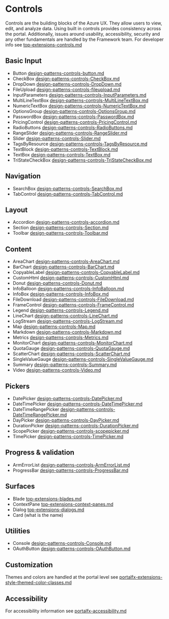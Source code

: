 ﻿# Controls
Controls are the building blocks of the Azure UX. They allow users to view, edit, and analyze data. Using built in controls provides consistency across the portal.  Additionally, issues around usability, accessibility, security and any other fundamentals are handled by the Framework team.  For developer info see [top-extensions-controls.md](top-extensions-controls.md) 


## Basic Input

* Button [design-patterns-controls-button.md](design-patterns-controls-button.md)
* CheckBox [design-patterns-controls-CheckBox.md](design-patterns-controls-CheckBox.md)
* DropDown [design-patterns-controls-DropDown.md](design-patterns-controls-DropDown.md)
* FileUpload [design-patterns-controls-fileupload.md](design-patterns-controls-fileupload.md)
* InputParameters [design-patterns-controls-InputParameters.md](design-patterns-controls-InputParameters.md)
* MultiLineTextBox [design-patterns-controls-MultiLineTextBox.md](design-patterns-controls-MultiLineTextBox.md)
* NumericTextBox [design-patterns-controls-NumericTextBox.md](design-patterns-controls-NumericTextBox.md)
* OptionsGroup [design-patterns-controls-OptionsGroup.md](design-patterns-controls-OptionsGroup.md)
* PasswordBox [design-patterns-controls-PasswordBox.md](design-patterns-controls-PasswordBox.md)
* PricingControl [design-patterns-controls-PricingControl.md](design-patterns-controls-PricingControl.md)
* RadioButtons [design-patterns-controls-RadioButtons.md](design-patterns-controls-RadioButtons.md)
* RangeSlider [design-patterns-controls-RangeSlider.md](design-patterns-controls-RangeSlider.md)
* Slider [design-patterns-controls-Slider.md](design-patterns-controls-Slider.md)
* TagsByResource [design-patterns-controls-TagsByResource.md](design-patterns-controls-TagsByResource.md)
* TextBlock [design-patterns-controls-TextBlock.md](design-patterns-controls-TextBlock.md)
* TextBox [design-patterns-controls-TextBox.md](design-patterns-controls-TextBox.md)
* TriStateCheckBox [design-patterns-controls-TriStateCheckBox.md](design-patterns-controls-TriStateCheckBox.md)

## Navigation
* SearchBox [design-patterns-controls-SearchBox.md](design-patterns-controls-SearchBox.md)
* TabControl [design-patterns-controls-TabControl.md](design-patterns-controls-TabControl.md)

## Layout
* Accordion [design-patterns-controls-accordion.md](design-patterns-controls-accordion.md)
* Section [design-patterns-controls-Section.md](design-patterns-controls-Section.md)
* Toolbar [design-patterns-controls-Toolbar.md](design-patterns-controls-Toolbar.md)

## Content
* AreaChart [design-patterns-controls-AreaChart.md](design-patterns-controls-AreaChart.md)
* BarChart [design-patterns-controls-BarChart.md](design-patterns-controls-BarChart.md)
* CopyableLabel [design-patterns-controls-CopyableLabel.md](design-patterns-controls-CopyableLabel.md)
* CustomHtml [design-patterns-controls-CustomHtml.md](design-patterns-controls-CustomHtml.md)
* Donut [design-patterns-controls-Donut.md](design-patterns-controls-Donut.md)
* InfoBalloon [design-patterns-controls-InfoBalloon.md](design-patterns-controls-InfoBalloon.md)
* InfoBox [design-patterns-controls-InfoBox.md](design-patterns-controls-InfoBox.md)
* FileDownload [design-patterns-controls-FileDownload.md](design-patterns-controls-FileDownload.md)
* FrameControl [design-patterns-controls-FrameControl.md](design-patterns-controls-FrameControl.md)
* Legend [design-patterns-controls-Legend.md](design-patterns-controls-Legend.md)
* LineChart [design-patterns-controls-LineChart.md](design-patterns-controls-LineChart.md)
* LogStream [design-patterns-controls-LogStream.md](design-patterns-controls-LogStream.md)
* Map [design-patterns-controls-Map.md](design-patterns-controls-Map.md)
* Markdown [design-patterns-controls-Markdown.md](design-patterns-controls-Markdown.md)
* Metrics [design-patterns-controls-Metrics.md](design-patterns-controls-Metrics.md)
* MonitorChart [design-patterns-controls-MonitorChart.md](design-patterns-controls-MonitorChart.md)
* QuotaGauge [design-patterns-controls-QuotaGauge.md](design-patterns-controls-QuotaGauge.md)
* ScatterChart [design-patterns-controls-ScatterChart.md](design-patterns-controls-ScatterChart.md)
* SingleValueGauge [design-patterns-controls-SingleValueGauge.md](design-patterns-controls-SingleValueGauge.md)
* Summary [design-patterns-controls-Summary.md](design-patterns-controls-Summary.md)
* Video [design-patterns-controls-Video.md](design-patterns-controls-Video.md)

## Pickers
* DatePicker [design-patterns-controls-DatePicker.md](design-patterns-controls-DatePicker.md)
* DateTimePicker [design-patterns-controls-DateTimePicker.md](design-patterns-controls-DateTimePicker.md)
* DateTimeRangePicker [design-patterns-controls-DateTimeRangePicker.md](design-patterns-controls-DateTimeRangePicker.md)
* DayPicker [design-patterns-controls-DayPicker.md](design-patterns-controls-DayPicker.md)
* DurationPicker [design-patterns-controls-DurationPicker.md](design-patterns-controls-DurationPicker.md)
* ScopePicker [design-patterns-controls-scopepicker.md](design-patterns-controls-scopepicker.md)
* TimePicker [design-patterns-controls-TimePicker.md](design-patterns-controls-TimePicker.md)

## Progress & validation
* ArmErrorList [design-patterns-controls-ArmErrorList.md](design-patterns-controls-ArmErrorList.md)
* ProgressBar [design-patterns-controls-ProgressBar.md](design-patterns-controls-ProgressBar.md)

## Surfaces
* Blade [top-extensions-blades.md](top-extensions-blades.md)
* ContextPane [top-extensions-context-panes.md](top-extensions-context-panes.md)
* Dialog [top-extensions-dialogs.md](top-extensions-dialogs.md)
* Card (what is the name) []()

## Utilities
* Console [design-patterns-controls-Console.md](design-patterns-controls-Console.md)
* OAuthButton [design-patterns-controls-OAuthButton.md](design-patterns-controls-OAuthButton.md)

## Customization
Themes and colors are handled at the portal level see [portalfx-extensions-style-themed-color-classes.md](portalfx-extensions-style-themed-color-classes.md)

## Accessibility
For accessibility information see [portalfx-accessibility.md](portalfx-accessibility.md)

